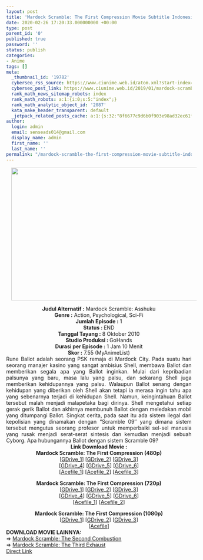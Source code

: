 ```yaml
---
layout: post
title: 'Mardock Scramble: The First Compression Movie Subtitle Indonesia'
date: 2020-02-26 17:20:33.000000000 +00:00
type: post
parent_id: '0'
published: true
password: ''
status: publish
categories:
- Anime
tags: []
meta:
  _thumbnail_id: '19782'
  cyberseo_rss_source: https://www.ciunime.web.id/atom.xml?start-index=1201&max-results=150
  cyberseo_post_link: https://www.ciunime.web.id/2019/01/mardock-scramble-first-compression.html
  rank_math_news_sitemap_robots: index
  rank_math_robots: a:1:{i:0;s:5:"index";}
  rank_math_analytic_object_id: '2087'
  kata_make_header_transparent: default
  _jetpack_related_posts_cache: a:1:{s:32:"8f6677c9d6b0f903e98ad32ec61f8deb";a:2:{s:7:"expires";i:1646079800;s:7:"payload";a:0:{}}}
author:
  login: admin
  email: senseads014@gmail.com
  display_name: admin
  first_name: ''
  last_name: ''
permalink: "/mardock-scramble-the-first-compression-movie-subtitle-indonesia/"
---
```

<div class="separator" style="clear: both; text-align: center;"><a href="https://3.bp.blogspot.com/-hPEmpTGr6JI/XE2CN4Cm_mI/AAAAAAAAIpc/8fxv5Xji3JIX-FGr-9XAzXDU0a3cAbDrgCLcBGAs/s1600/Mardock%2BScramble%2B-%2BThe%2BFirst%2BCompression.jpg" imageanchor="1" style="margin-left: 1em; margin-right: 1em;"><img border="0" data-original-height="720" data-original-width="1280" height="360" src="{{ site.baseurl }}/assets/2020/02/Mardock%2BScramble%2B-%2BThe%2BFirst%2BCompression.jpg" width="640" /></a></div>
<p>
<div style="text-align: center;"><b>Judul</b><b><b> Alternatif</b> :</b> Mardock Scramble: Asshuku</div>
<div style="text-align: center;"><b><b>Genre :</b></b> Action, Psychological, Sci-Fi</div>
<div style="text-align: center;"><b>Jumlah Episode :</b> 1<br /><b>Status :&nbsp;</b>END<br /><b>Tanggal Tayang :</b> 8 Oktober 2010<br /><b>Studio Produksi : </b>GoHands<br /><b>Durasi per Episode :</b> 1 Jam 10 Menit</div>
<div style="text-align: center;"><b>Skor :</b> 7.55 (MyAnimeList)</div>
<div style="text-align: center;"></div>
<div style="text-align: justify;">Rune Ballot adalah seorang PSK remaja di Mardock City. Pada suatu hari seorang manajer kasino yang sangat ambisius Shell, membawa Ballot dan memberikan segala apa yang Ballot inginkan. Mulai dari kepribadian palsunya yang baru, masa lalu yang palsu, dan sekarang Shell juga memberikan kehidupannya yang palsu. Walaupun Ballot senang dengan kehidupan yang diberikan oleh Shell akan tetapi ia merasa ingin tahu apa yang sebenarnya terjadi di kehidupan Shell. Namun, keingintahuan Ballot tersebut malah menjadi malapetaka bagi dirinya. Shell mengetahui setiap gerak gerik Ballot dan akhirnya membunuh Ballot dengan meledakan mobil yang ditumpangi Ballot. Singkat cerita, pada saat itu ada sistem ilegal dari kepolisian yang dinamakan dengan “Scramble 09″ yang dimana sistem tersebut mengutus seorang profesor untuk memperbaiki sel-sel manusia yang rusak menjadi serat-serat sintesis dan kemudian menjadi sebuah Cyborg. Apa hubungannya Ballot dengan sistem Scramble 09?</div>
<div style="text-align: justify;"></div>
<div style="text-align: justify;"></div>
<div style="text-align: center;"><b>Link Download Movie :</b></div>
<div style="text-align: center;"></div>
<div style="text-align: center;"><b>Mardock Scramble: The First Compression (480p)</b><br />[<a href="https://drive.google.com/uc?id=1-8SS4ZtZb27qggMC4vU3hgfFhihA3u6L" target="_blank" rel="noopener">GDrive_1</a>] [<a href="https://drive.google.com/uc?export=download&amp;id=1JET6uALVXfTgyog_HoPBaVZl5oFHPsS5" target="_blank" rel="noopener">GDrive_2</a>] [<a href="https://drive.google.com/uc?id=1mk83YrIyqtylJqj9__s1igkplv7X9kPM" target="_blank" rel="noopener">GDrive_3</a>]<br />[<a href="https://drive.google.com/uc?id=1rp4iseIs-RElcjkEAdM20rTvXEypGtRa" target="_blank" rel="noopener">GDrive_4</a>] [<a href="https://drive.google.com/uc?id=1sJwRvZuj9Wf2v5HSDgbsqMpZcmt0hMT5" target="_blank" rel="noopener">GDrive_5</a>] [<a href="https://drive.google.com/uc?id=1R9zSFwB4lHgx3AJ9smHoUbLbTc0I4fZJ" target="_blank" rel="noopener">GDrive_6</a>]</div>
<div style="text-align: center;">[<a href="https://acefile.co/f/11147259/animeichi-mardock-scramble-1-the-first-compression-bd-480p-kusonime-rar" target="_blank" rel="noopener">Acefile_1</a>] [<a href="https://acefile.co/f/4772482/drivenime-mrdck-scrmbl-th-frst-cmprssn-bd-480p-rar" target="_blank" rel="noopener">Acefile_2</a>] [<a href="https://acefile.co/f/10131285/animeichi-mardock-scramble-1-the-first-compression-bd-480p-wibudesu-com-zip" target="_blank" rel="noopener">Acefile_3</a>]</p>
<p><b>Mardock Scramble: The First Compression (720p)</b><br />[<a href="https://drive.google.com/uc?id=1DWdIbVk8cdfqvxbBju9JbXn_vRiVWolu" target="_blank" rel="noopener">GDrive_1</a>] [<a href="https://drive.google.com/uc?id=1DpPq5l3HzKv0wx3Y4LfaGRv1fHAiFlTS" target="_blank" rel="noopener">GDrive_2</a>] [<a href="https://drive.google.com/uc?id=1QsDp6Ri4140JVwwK3WeJYiyYnXH6gMTZ" target="_blank" rel="noopener">GDrive_3</a>]<br />[<a href="https://drive.google.com/uc?id=183cra2q5XWmMu-Ip1Cy6t0aq39kh0KBm" target="_blank" rel="noopener">GDrive_4</a>] [<a href="https://drive.google.com/uc?id=1xRm4TJWcjqBbb8ExY2sDO8ne9U5_cLbv" target="_blank" rel="noopener">GDrive_5</a>] [<a href="https://drive.google.com/uc?id=1NQmL9lOjIp9-ioP8robvk77VH583EASu" target="_blank" rel="noopener">GDrive_6</a>]<br />[<a href="https://acefile.co/f/11147261/animeichi-mardock-scramble-1-the-first-compression-bd-720p-kusonime-rar" target="_blank" rel="noopener">Acefile_1</a>] [<a href="https://acefile.co/f/10131286/animeichi-mardock-scramble-1-the-first-compression-bd-720p-wibudesu-com-zip" target="_blank" rel="noopener">Acefile_2</a>]</p>
<div style="text-align: center;"><b>Mardock Scramble: The First Compression (1080p)</b></div>
<div style="text-align: center;">[<a href="https://drive.google.com/uc?export=download&amp;id=10wmF34Aj1ICYUywxnDEZJD5DnZyVl-Pe" target="_blank" rel="noopener">GDrive_1</a>] [<a href="https://drive.google.com/uc?id=1uU6T_-9PVb1K0667zqkcSElKGD0tGjVr" target="_blank" rel="noopener">GDrive_2</a>] [<a href="https://drive.google.com/uc?id=1QbpAcDrSd-zy449dQSu959wlj-x-LgeM" target="_blank" rel="noopener">GDrive_3</a>]<br />[<a href="https://acefile.co/f/4772481/drivenime-mrdck-scrmbl-th-frst-cmprssn-bd-1080p-rar" target="_blank" rel="noopener">Acefile</a>]
<div style="text-align: left;"></div>
<div style="text-align: left;"></div>
<div style="text-align: left;"><b>DOWNLOAD MOVIE LAINNYA:</b></div>
<div style="text-align: left;"></div>
<div style="text-align: left;">=&gt;&nbsp;<a href="https://www.ciunime.web.id/2019/01/mardock-scramble-second-combustion.html" target="_blank" rel="noopener">Mardock Scramble: The Second Combustion</a></div>
<div style="text-align: left;">=&gt;&nbsp;<a href="https://www.ciunime.web.id/2019/01/mardock-scramble-third-exhaust-movie.html" target="_blank" rel="noopener">Mardock Scramble: The Third Exhaust</a></div>
<div style="text-align: left;"></div>
</div>
</div>
<link rel="stylesheet" href="https://cdnjs.cloudflare.com/ajax/libs/font-awesome/4.7.0/css/font-awesome.min.css" />
<div class="divbtn"> <a href="https://handymansurrender.com/fihup8buzv?key=94550f7ce39444073321dde3b8782f97" class="btn"><i class="fa fa-download"></i> Direct Link</a> </div>
